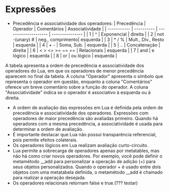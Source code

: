# Expressões
- Precedência e associatividade dos operadores:
| Precedência | Operador | Comentários | Associatividade |
| ----------- | ---------- | -------------------- | --------------- |
| 1 | ^ | Exponencial | direita |
| 2 | not     -(unary)     # | neg., comprimento| esquerda |
| 3 | *     /     % | Mult., Div., Resto | esquerda |
| 4 | +     - | Soma, Sub. | esquerda |
| 5 | .. | Concatenação | direita |
| 6 | <     >     <=    >=    ~=    == | Relacionais | esquerda |
| 7 | and | e lógico | esquerda |
| 8 | or | ou lógico | esquerda |

A tabela apresenta a ordem de precedência e associatividade dos operadores do Lua, em que os operadores de menor precedência aparecem no final da tabela. 
A coluna "Operador" apresenta o símbolo que representa o operador em questão, enquanto a coluna "Comentários" oferece um breve comentário sobre a função do operador. 
A coluna "Associatividade" indica se o operador é associativo à esquerda ou à direita.

- A ordem de avaliação das expressões em Lua é definida pela ordem de precedência e associatividade dos operadores. Expressões com operadores de maior precedência são avaliadas primeiro. Quando há operadores com a mesma precedência, a associatividade é usada para determinar a ordem de avaliação.
- É importante destacar que Lua não possui transparência referencial, pois permite efeitos colaterais. 
- Os operadores lógicos em Lua realizam avaliação curto-circuito.
- Lua permite a sobrecarga de operadores apenas por metatables, mas não há como criar novos operadores.
Por exemplo, você pode definir o metamétodo __add para personalizar a operação de adição (+) para seus objetos personalizados. Quando o operador + é usado entre dois objetos com uma metatabela definida, o metamétodo __add é chamado para realizar a operação desejada.
- Os operadores relacionais retornam false e true.(??? testar)
